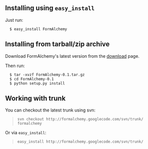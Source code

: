 ## Installing using `easy_install` ##

Just run:

```
  $ easy_install FormAlchemy
```

## Installing from tarball/zip archive ##

Download FormAlchemy's latest version from the [download](http://code.google.com/p/formalchemy/downloads/list) page.

Then run:

```
  $ tar -xvzf FormAlchemy-0.1.tar.gz
  $ cd FormAlchemy-0.1
  $ python setup.py install
```

## Working with trunk ##

You can checkout the latest trunk using svn:

> `svn checkout http://formalchemy.googlecode.com/svn/trunk/ formalchemy`

Or via `easy_install`:

> `easy_install http://formalchemy.googlecode.com/svn/trunk/`